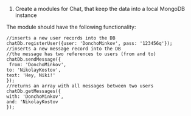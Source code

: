 1. Create a modules for Chat, that keep the data into a local MongoDB instance

The module should have the following functionality:

``` var chatDb = require('chat-db');
//inserts a new user records into the DB
chatDb.registerUser({user: 'DonchoMinkov', pass: '123456q'});
//inserts a new message record into the DB
//the message has two references to users (from and to)
chatDb.sendMessage({
 from: 'DonchoMinkov',
to: 'NikolayKostov',
text: 'Hey, Niki!'
});
//returns an array with all messages between two users
chatDb.getMessages({
with: 'DonchoMinkov',
and: 'NikolayKostov
});
```